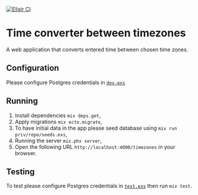 [![Elixir CI](https://github.com/sultaniman/phrase_times/actions/workflows/elixir.yml/badge.svg)](https://github.com/sultaniman/phrase_times/actions/workflows/elixir.yml)

# Time converter between timezones

A web application that converts entered time between chosen time zones.

## Configuration

Please configure Postgres credentials in [`dev.exs`](https://github.com/sultaniman/phrase_times/blob/main/config/dev.exs#L5)

## Running

1. Install dependencies `mix deps.get`,
2. Apply migrations `mix ecto.migrate`,
3. To have initial data in the app please seed database using `mix run priv/repo/seeds.exs`,
4. Running the server `mix.phx server`,
5. Open the following URL `http://localhost:4000/timezones` in your browser.

## Testing

To test please configure Postgres credentials in [`test.exs`](https://github.com/sultaniman/phrase_times/blob/main/config/test.exs#L9)
then run `mix test`.
